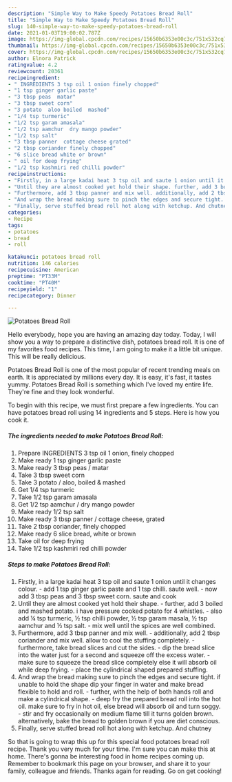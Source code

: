 ```yaml
---
description: "Simple Way to Make Speedy Potatoes Bread Roll"
title: "Simple Way to Make Speedy Potatoes Bread Roll"
slug: 140-simple-way-to-make-speedy-potatoes-bread-roll
date: 2021-01-03T19:00:02.787Z
image: https://img-global.cpcdn.com/recipes/15650b6353e00c3c/751x532cq70/potatoes-bread-roll-recipe-main-photo.jpg
thumbnail: https://img-global.cpcdn.com/recipes/15650b6353e00c3c/751x532cq70/potatoes-bread-roll-recipe-main-photo.jpg
cover: https://img-global.cpcdn.com/recipes/15650b6353e00c3c/751x532cq70/potatoes-bread-roll-recipe-main-photo.jpg
author: Elnora Patrick
ratingvalue: 4.2
reviewcount: 20361
recipeingredient:
- " INGREDIENTS 3 tsp oil 1 onion finely chopped"
- "1 tsp ginger garlic paste"
- "3 tbsp peas  matar"
- "3 tbsp sweet corn"
- "3 potato  aloo boiled  mashed"
- "1/4 tsp turmeric"
- "1/2 tsp garam amasala"
- "1/2 tsp aamchur  dry mango powder"
- "1/2 tsp salt"
- "3 tbsp panner  cottage cheese grated"
- "2 tbsp coriander finely chopped"
- "6 slice bread white or brown"
- " oil for deep frying"
- "1/2 tsp kashmiri red chilli powder"
recipeinstructions:
- "Firstly, in a large kadai heat 3 tsp oil and saute 1 onion until it changes colour. add 1 tsp ginger garlic paste and 1 tsp chilli. saute well. now add 3 tbsp peas and 3 tbsp sweet corn. saute and cook"
- "Until they are almost cooked yet hold their shape. further, add 3 boiled and mashed potato. i have pressure cooked potato for 4 whistles. also add ¼ tsp turmeric, ½ tsp chilli powder, ½ tsp garam masala, ½ tsp aamchur and ½ tsp salt. mix well until the spices are well combined."
- "Furthermore, add 3 tbsp panner and mix well. additionally, add 2 tbsp coriander and mix well. allow to cool the stuffing completely. furthermore, take bread slices and cut the sides. dip the bread slice into the water just for a second and squeeze off the excess water. make sure to squeeze the bread slice completely else it will absorb oil while deep frying. place the cylindrical shaped prepared stuffing."
- "And wrap the bread making sure to pinch the edges and secure tight. if unable to hold the shape dip your finger in water and make bread flexible to hold and roll. further, with the help of both hands roll and make a cylindrical shape. deep fry the prepared bread roll into the hot oil. make sure to fry in hot oil, else bread will absorb oil and turn soggy. stir and fry occasionally on medium flame till it turns golden brown. alternatively, bake the bread to golden brown if you are diet conscious."
- "Finally, serve stuffed bread roll hot along with ketchup. And chutney"
categories:
- Recipe
tags:
- potatoes
- bread
- roll

katakunci: potatoes bread roll 
nutrition: 146 calories
recipecuisine: American
preptime: "PT33M"
cooktime: "PT40M"
recipeyield: "1"
recipecategory: Dinner

---
```



![Potatoes Bread Roll](https://img-global.cpcdn.com/recipes/15650b6353e00c3c/751x532cq70/potatoes-bread-roll-recipe-main-photo.jpg)

Hello everybody, hope you are having an amazing day today. Today, I will show you a way to prepare a distinctive dish, potatoes bread roll. It is one of my favorites food recipes. This time, I am going to make it a little bit unique. This will be really delicious.

Potatoes Bread Roll is one of the most popular of recent trending meals on earth. It is appreciated by millions every day. It is easy, it's fast, it tastes yummy. Potatoes Bread Roll is something which I've loved my entire life. They're fine and they look wonderful.




To begin with this recipe, we must first prepare a few ingredients. You can have potatoes bread roll using 14 ingredients and 5 steps. Here is how you cook it.

<!--inarticleads1-->

##### The ingredients needed to make Potatoes Bread Roll:

1. Prepare  INGREDIENTS 3 tsp oil 1 onion, finely chopped
1. Make ready 1 tsp ginger garlic paste
1. Make ready 3 tbsp peas / matar
1. Take 3 tbsp sweet corn
1. Take 3 potato / aloo, boiled &amp; mashed
1. Get 1/4 tsp turmeric
1. Take 1/2 tsp garam amasala
1. Get 1/2 tsp aamchur / dry mango powder
1. Make ready 1/2 tsp salt
1. Make ready 3 tbsp panner / cottage cheese, grated
1. Take 2 tbsp coriander, finely chopped
1. Make ready 6 slice bread, white or brown
1. Take  oil for deep frying
1. Take 1/2 tsp kashmiri red chilli powder




<!--inarticleads2-->

##### Steps to make Potatoes Bread Roll:

1. Firstly, in a large kadai heat 3 tsp oil and saute 1 onion until it changes colour. - add 1 tsp ginger garlic paste and 1 tsp chilli. saute well. - now add 3 tbsp peas and 3 tbsp sweet corn. saute and cook
1. Until they are almost cooked yet hold their shape. - further, add 3 boiled and mashed potato. i have pressure cooked potato for 4 whistles. - also add ¼ tsp turmeric, ½ tsp chilli powder, ½ tsp garam masala, ½ tsp aamchur and ½ tsp salt. - mix well until the spices are well combined.
1. Furthermore, add 3 tbsp panner and mix well. - additionally, add 2 tbsp coriander and mix well. allow to cool the stuffing completely. - furthermore, take bread slices and cut the sides. - dip the bread slice into the water just for a second and squeeze off the excess water. - make sure to squeeze the bread slice completely else it will absorb oil while deep frying. - place the cylindrical shaped prepared stuffing.
1. And wrap the bread making sure to pinch the edges and secure tight. if unable to hold the shape dip your finger in water and make bread flexible to hold and roll. - further, with the help of both hands roll and make a cylindrical shape. - deep fry the prepared bread roll into the hot oil. make sure to fry in hot oil, else bread will absorb oil and turn soggy. - stir and fry occasionally on medium flame till it turns golden brown. alternatively, bake the bread to golden brown if you are diet conscious.
1. Finally, serve stuffed bread roll hot along with ketchup. And chutney




So that is going to wrap this up for this special food potatoes bread roll recipe. Thank you very much for your time. I'm sure you can make this at home. There's gonna be interesting food in home recipes coming up. Remember to bookmark this page on your browser, and share it to your family, colleague and friends. Thanks again for reading. Go on get cooking!

